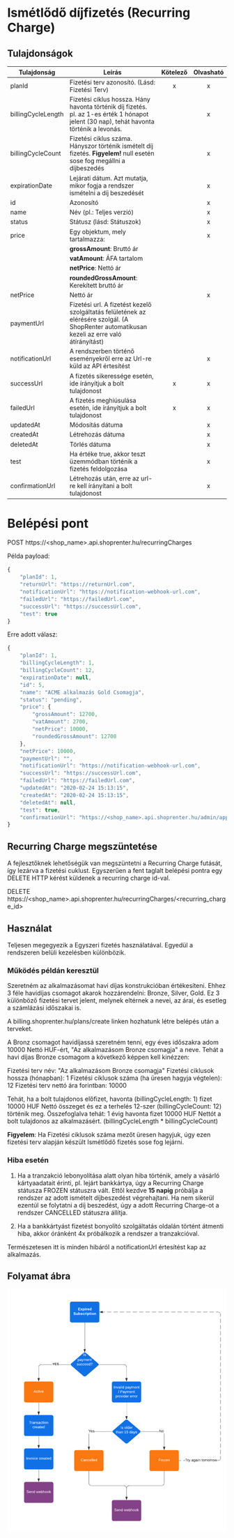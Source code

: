# Ismétlődő díjfizetés (Recurring Charge)

## Tulajdonságok

|Tulajdonság            |Leírás                                                                                                                                                 |Kötelező       |Olvasható            |
|-----------------------|-------------------------------------------------------------------------------------------------------------------------------------------------------|:-------------:|:-------------------:|
|planId                 | Fizetési terv azonosító. (Lásd: Fizetési Terv)                                                                                                        |       x       |          x          |
|billingCycleLength     | Fizetési ciklus hossza. Hány havonta történik díj fizetés. pl. az 1-es érték 1 hónapot jelent (30 nap), tehát havonta történik a levonás.             |               |          x          |
|billingCycleCount      | Fizetési ciklus száma. Hányszor történik ismételt díj fizetés. **Figyelem!** null esetén sose fog megállni a díjbeszedés                              |               |          x          |
|expirationDate         | Lejárati dátum. Azt mutatja, mikor fogja a rendszer ismételni a díj beszedését                                                                        |               |          x          |
|id                     | Azonosító                                                                                                                                             |               |          x          |
|name                   | Név (pl.: Teljes verzió)                                                                                                                              |               |          x          |
|status                 | Státusz (lásd: Státuszok)                                                                                                                             |               |          x          |
|price                  | Egy objektum, mely tartalmazza:                                                                                                                       |               |          x          |
|                       | **grossAmount**: Bruttó ár                                                                                                                            |               |                     |
|                       | **vatAmount**: ÁFA tartalom                                                                                                                           |               |                     |
|                       | **netPrice**: Nettó ár                                                                                                                                |               |                     |
|                       | **roundedGrossAmount**: Kerekített bruttó ár                                                                                                          |               |                     |
|netPrice               | Nettó ár                                                                                                                                              |               |          x          |
|paymentUrl             | Fizetési url. A fizetést kezelő szolgáltatás felületének az elérésére szolgál. (A ShopRenter automatikusan kezeli az erre való átírányítást)          |               |                     |
|notificationUrl        | A rendszerben történő eseményekről erre az Url-re küld az API értesítést                                                                              |               |          x          |
|successUrl             | A fizetés sikeressége esetén, ide írányítjuk a bolt tulajdonost                                                                                                |       x       |          x          |
|failedUrl              | A fizetés meghiúsulása esetén, ide írányítjuk a bolt tulajdonost                                                                                               |       x       |          x          |
|updatedAt              | Módosítás dátuma                                                                                                                                      |               |          x          |
|createdAt              | Létrehozás dátuma                                                                                                                                     |               |          x          |
|deletedAt              | Törlés dátuma                                                                                                                                         |               |          x          |
|test                   | Ha értéke true, akkor teszt üzemmódban történik a fizetés feldolgozása                                                                                |               |          x          |
|confirmationUrl        | Létrehozás után, erre az url-re kell írányítani a bolt tulajdonost                                                                                             |               |          x          |


# Belépési pont

POST https://<shop_name>.api.shoprenter.hu/recurringCharges

Példa payload:

```javascript
{
    "planId": 1,
    "returnUrl": "https://returnUrl.com",
    "notificationUrl": "https://notification-webhook-url.com",
    "failedUrl": "https://failedUrl.com",
    "successUrl": "https://successUrl.com",
    "test": true
}
```

Erre adott válasz:

```javascript
{
    "planId": 1,
    "billingCycleLength": 1,
    "billingCycleCount": 12,
    "expirationDate": null,
    "id": 5,
    "name": "ACME alkalmazás Gold Csomagja",
    "status": "pending",
    "price": {
        "grossAmount": 12700,
        "vatAmount": 2700,
        "netPrice": 10000,
        "roundedGrossAmount": 12700
    },
    "netPrice": 10000,
    "paymentUrl": "",
    "notificationUrl": "https://notification-webhook-url.com",
    "successUrl": "https://successUrl.com",
    "failedUrl": "https://failedUrl.com",
    "updatedAt": "2020-02-24 15:13:15",
    "createdAt": "2020-02-24 15:13:15",
    "deletedAt": null,
    "test": true,
    "confirmationUrl": "https://<shop_name>.api.shoprenter.hu/admin/app/payment/recurring/5"
}
```

## Recurring Charge megszüntetése

A fejlesztőknek lehetőségük van megszüntetni a Recurring Charge futását, így lezárva a fizetési cuklust.
Egyszerűen a fent taglalt belépési pontra egy DELETE HTTP kérést küldenek a recurring charge id-val.

DELETE https://<shop_name>.api.shoprenter.hu/recurringCharges/<recurring_charge_id>

## Használat

Teljesen megegyezik a Egyszeri fizetés használatával. Egyedül a rendszeren belüli kezelésben különbözik.

### Működés példán keresztül
Szeretném az alkalmazásomat havi díjas konstrukcióban értékesíteni. Ehhez 3 féle havidíjas csomagot akarok hozzárendelni:
Bronze, Silver, Gold.
Ez 3 különböző fizetési tervet jelent, melynek eltérnek a nevei, az árai, és esetleg a számlázási időszakai is.

A billing.shoprenter.hu/plans/create linken hozhatunk létre belépés után a terveket.

A Bronz csomagot havidíjassá szeretném tenni, egy éves időszakra adom 10000 Nettó HUF-ért, "Az alkalmazásom Bronze csomagja" a neve.
Tehát a havi díjas Bronze csomagom a következő képpen kell kinézzen:

Fizetési terv név: "Az alkalmazásom Bronze csomagja"
Fizetési ciklusok hossza (hónapban): 1
Fizetési ciklusok száma (ha üresen hagyja végtelen): 12
Fizetési terv nettó ára forintban: 10000

Tehát, ha a bolt tulajdonos előfizet, havonta (billingCycleLength: 1) fizet 10000 HUF Nettó összeget és ez a terhelés 12-szer (billingCycleCount: 12) történik meg.
Összefoglalva tehát: 1 évig havonta fizet 10000 HUF Nettót a bolt tulajdonos az alkalmazásért. (billingCycleLength * billingCycleCount)

**Figyelem**: Ha Fizetési ciklusok száma mezőt üresen hagyjuk, úgy ezen fizetési terv alapján készült Ismétlődő fizetés sose fog lejárni.

### Hiba esetén
1. Ha a tranzakció lebonyolítása alatt olyan hiba történik, amely a vásárló kártyaadatait érinti, pl. lejárt bankkártya, úgy a Recurring Charge státusza FROZEN státuszra vált. Ettől kezdve **15 napig** próbálja a rendszer az adott ismételt díjbeszedést végrehajtani.
Ha nem sikerül ezentúl se folytatni a díj beszedést, úgy a adott Recurring Charge-ot a rendszer CANCELLED státuszra állítja.

2. Ha a bankkártyást fizetést bonyolító szolgáltatás oldalán történt átmenti hiba, akkor óránként 4x próbálkozik a rendszer a tranzakcióval.

Természetesen itt is minden hibáról a notificationUrl értesítést kap az alkalmazás.

## Folyamat ábra

![One Time Charge](../image/Recurring%20Charge%20flow.png)
